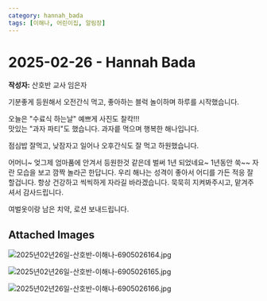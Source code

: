 ```yaml
---
category: hannah_bada
tags: [이해나, 어린이집, 알림장]
---
```


# 2025-02-26 - Hannah Bada

**작성자:** 산호반 교사 임은자  

기분좋게 등원해서 오전간식 먹고, 좋아하는 블럭 놀이하며 하루를 시작했습니다.

오늘은 "수료식 하는날"  예쁘게 사진도 찰칵!!!  
맛있는 "과자 파티"도 했습니다.  과자릍 먹으며 행복한 해나입니다.

점심밥 잘먹고, 낮잠자고 일어나 오후간식도 잘 먹고 하원했습니다.

어머니~
엊그제 엄마품에 안겨서 등원한것 같은데 벌써 1년 되었네요~ 1년동안 쑥~~ 자란 모습을 보고 깜짝 놀라곤 한답니다. 우리 해나는 성격이 좋아서 어디를 가든 적응 잘할겁니다. 항상 건강하고 씩씩하게 자라길 바라겠습니다. 묵묵히 지켜봐주시고,  맡겨주셔서 감사드립니다.   

여벌옷이랑 남은 치약, 로션 보내드립니다.

## Attached Images
![2025년02년26일-산호반-이해나-6905026164.jpg](https://feghi.github.io/assets/img/bada_photo/2025년02년26일-산호반-이해나-6905026164.jpg)

![2025년02년26일-산호반-이해나-6905026165.jpg](https://feghi.github.io/assets/img/bada_photo/2025년02년26일-산호반-이해나-6905026165.jpg)

![2025년02년26일-산호반-이해나-6905026166.jpg](https://feghi.github.io/assets/img/bada_photo/2025년02년26일-산호반-이해나-6905026166.jpg)

